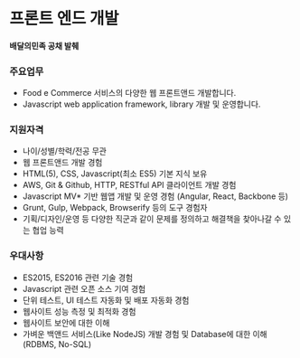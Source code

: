 # 프론트 엔드 개발

#### 배달의민족 공채 발췌

### 주요업무

- Food e Commerce 서비스의 다양한 웹 프론트앤드 개발합니다.
- Javascript web application framework, library 개발 및 운영합니다.

### 지원자격
 
- 나이/성별/학력/전공 무관
- 웹 프론트앤드 개발 경험
- HTML(5), CSS, Javascript(최소 ES5) 기본 지식 보유
- AWS, Git & Github, HTTP, RESTful API 클라이언트 개발 경험
- Javascript MV*  기반 웹앱 개발 및 운영 경험 (Angular, React, Backbone 등)
- Grunt, Gulp, Webpack, Browserify 등의 도구 경험자
- 기획/디자인/운영 등 다양한 직군과 같이 문제를 정의하고 해결책을 찾아나갈 수 있는 협업 능력


### 우대사항
- ES2015, ES2016 관련 기술 경험
- Javascript 관련 오픈 소스 기여 경험
- 단위 테스트, UI 테스트 자동화 및 배포 자동화 경험
- 웹사이트 성능 측정 및 최적화 경험
- 웹사이트 보안에 대한 이해
- 가벼운 백앤드 서비스(Like NodeJS) 개발 경험 및 Database에 대한 이해 (RDBMS, No-SQL)

